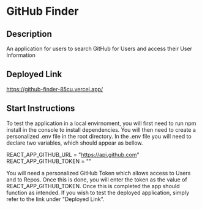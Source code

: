 # GitHub Finder

## Description
An application for users to search GitHub for Users and access their User Information

## Deployed Link
https://github-finder-85cu.vercel.app/

## Start Instructions
To test the application in a local envirnoment, you will first need to run npm install in the console to install dependencies. You will then need to create a personalized .env file in the root directory. In the .env file you will need to declare two variables, which should appear as bellow. 

REACT_APP_GITHUB_URL = "https://api.github.com"
REACT_APP_GITHUB_TOKEN = ""

You will need a personalized GitHub Token which allows access to Users and to Repos. Once this is done, you will enter the token as the value of REACT_APP_GITHUB_TOKEN. Once this is completed the app should function as intended. If you wish to test the deployed application, simply refer to the link under "Deployed Link".
